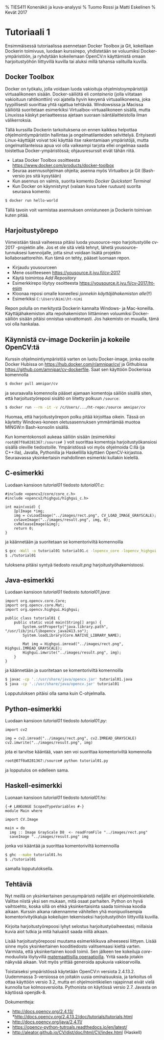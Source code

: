 % TIES411 Konenäkö ja kuva-analyysi
% Tuomo Rossi ja Matti Eskelinen
% Kevät 2017

# Tutoriaali 1

Ensimmäisessä tutoriaalissa asennetaan Docker Toolbox ja Git, kokeillaan Dockerin toimivuus, luodaan kurssirepo, yhdistetään se voluumiksi Docker-ympäristöön, ja ryhdytään kokeilemaan OpenCV:n käyttämistä omaan harjoitustyöhön liittyvillä kuvilla tai aluksi millä tahansa valituilla kuvilla.

## Docker Toolbox

Docker on työkalu, jolla voidaan luoda vakioituja ohjelmistoympäristöjä virtuaalikoneen sisään. Docker-säiliötä eli *containeria* (jolla viitataan vakioituun rahtikonttiin) voi ajatella hyvin kevyenä virtuaalikoneena, joka tyypillisesti suorittaa yhtä rajattua tehtävää. Windowsissa ja Macissa säiliöitä suoritetaan esimerkiksi Virtualbox-virtuaalikoneen sisällä, mutta Linuxissa käskyt periaatteessa ajetaan suoraan isäntälaitteistolla ilman välikerroksia.

Tällä kurssilla Dockerin tarkoituksena on ennen kaikkea helpottaa ohjelmointiympäristön hallintaa ja ongelmatilanteiden selvittelyä. Erityisesti Linux-käyttäjät voivat toki käyttää itse rakentamiaan ympäristöjä, mutta ongelmatilanteissa apua voi olla vaikeampi tarjota ellei ongelmaa saada toistettua Docker-ympäristössä; ohjausresurssit eivät tähän riitä.

* Lataa Docker Toolbox osoitteesta <https://www.docker.com/products/docker-toolbox>
* Seuraa asennusohjelman ohjeita; asenna myös Virtualbox ja Git (Bash-versio jos sitä kysytään)
* Kun asennus on valmis, suorita komento *Docker Quickstart Terminal*
* Kun Docker on käynnistynyt (valaan kuva tulee ruutuun) suorita seuraava komento:

```sh
$ docker run hello-world
```

Tällä tavoin voit varmistaa asennuksen onnistuneen ja Dockerin toimivan kuten pitää.

## Harjoitustyörepo

Viimeistään tässä vaiheessa pitäisi luoda yousource-repo harjoitustyölle cv-2017 -projektin alle. Jos et ole sitä vielä tehnyt, lähetä yousource-tunnuksesi luennoijalle, jotta sinut voidaan lisätä projektin kollaboraattoreihin. Kun tämä on tehty, pääset luomaan repon.

* Kirjaudu yousourceen
* Mene osoitteeseen <https://yousource.it.jyu.fi/cv-2017>
* Käytä toimintoa *Add Repository*
* Esimerkkirepo löytyy osoitteesta <https://yousource.it.jyu.fi/cv-2017/ht-esim>
* Kloonaa reposi omalle koneellesi *jonnekin käyttäjähakemiston alle*(!!)
* Esimerkiksi `C:\Users\Nimi\ht-nimi`

Repon polulla on merkitystä Dockerin kannalta Windows- ja Mac-koneilla. Käyttäjähakemiston alta repohakemiston liittäminen voluumiksi Docker-säiliön sisään pitäisi onnistua vaivattomasti. Jos hakemisto on muualla, tämä voi olla hankalaa.

## Käynnistä cv-image Dockeriin ja kokeile OpenCV:tä

Kurssin ohjelmointiympäristöä varten on luotu Docker-image, jonka osoite Docker Hubissa on <https://hub.docker.com/r/amnipar/cv/> ja Githubissa <https://github.com/amnipar/cv-dockerfile>. Saat sen käyttöön Dockerissa komennolla


```sh
$ docker pull amnipar/cv
```

ja seuraavalla komennolla pääset ajamaan komentoja säiliön sisällä siten, että harjoitustyöreposi sisältö on liitetty polkuun `/source`:

```sh
$ docker run --rm -it -v /c/Users/.../ht-repo:/source amnipar/cv
```

Huomaa, että harjoitustyörepon polku pitää kirjoittaa oikein. Tässä on käytetty Windows-koneen oletusasennuksen ymmärtämää muotoa MINGW:n Bash-konsolin sisällä.

Kun komentokonsoli aukeaa säiliön sisään (esimerkiksi `root@07f0a0281367:/source# `) voit suorittaa komentoja harjoitustyökansiosi sisällä oleville tiedostoille. Ympäristössä voi myös ohjelmoida C:llä (ja C++:lla), Javalla, Pythonilla ja Haskellilla käyttäen OpenCV-kirjastoa. Seuraavassa yksinkertaisin mahdollinen esimerkki kullakin kielellä.

## C-esimerkki

Luodaan kansioon *tutorial01* tiedosto *tutorial01.c*:

```{.c}
#include <opencv2/core/core_c.h>
#include <opencv2/highgui/highgui_c.h>

int main(void) {
	IplImage *img;
	img = cvLoadImage("../images/rect.png", CV_LOAD_IMAGE_GRAYSCALE);
	cvSaveImage("../images/result.png", img, 0);
	cvReleaseImage(&img);
	return 0;
}
```

ja käännetään ja suoritetaan se komentoriviltä komennoilla

```sh
$ gcc -Wall -o tutorial01 tutorial01.c -lopencv_core -lopencv_highgui
$ ./tutorial01
```

tuloksena pitäisi syntyä tiedosto *result.png* harjoitustyöhakemistoosi.

## Java-esimerkki

Luodaan kansioon *tutorial01* tiedosto *tutorial01.java*:

```{.java}
import org.opencv.core.Core;
import org.opencv.core.Mat;
import org.opencv.highgui.Highgui;

public class tutorial01 {
	public static void main(String[] args) {
		System.setProperty("java.library.path", "/usr/lib/jni/libopencv_java2413.so");
		System.loadLibrary(Core.NATIVE_LIBRARY_NAME);

		Mat img = Highgui.imread("../images/rect.png", Highgui.IMREAD_GRAYSCALE);
		Highgui.imwrite("../images/result.png", img);
	}
}
```

ja käännetään ja suoritetaan se komentoriviltä komennoilla

```sh
$ javac -cp '.:/usr/share/java/opencv.jar' tutorial01.java
$ java -cp '.:/usr/share/java/opencv.jar' tutorial01
```

Lopputuloksen pitäisi olla sama kuin C-ohjelmalla.

## Python-esimerkki

Luodaan kansioon *tutorial01* tiedosto *tutorial01.py*:

```{.python}
import cv2

img = cv2.imread("../images/rect.png", cv2.IMREAD_GRAYSCALE)
cv2.imwrite("../images/result.png", img)
```

jota ei tarvitse kääntää, vaan sen voi suorittaa komentoriviltä komennolla

```sh
root@07f0a0281367:/source# python tutorial01.py
```

ja lopputulos on edelleen sama.

## Haskell-esimerkki

Luonaan kansioon *tutorial01* tiedosto *tutorial01.hs*:

```{.haskell}
{-# LANGUAGE ScopedTypeVariables #-}
module Main where

import CV.Image

main = do
  img :: Image GrayScale D8  <- readFromFile "../images/rect.png"
  saveImage "../images/result.png" img
```

jonka voi kääntää ja suorittaa komentoriviltä komennoilla

```sh
$ ghc --make tutorial01.hs
$ ./tutorial01
```
samalla lopputuloksella.

## Tehtäviä

Nyt meillä on yksinkertainen perusympäristö neljälle eri ohjelmointikielelle. Valitse niistä yksi sen mukaan, mitä osaat parhaiten. Python on hyvä vaihtoehto, koska sillä on ehkä yksinkertaisinta saada toimivaa koodia aikaan. Kurssin aikana rakennamme vähitellen yhä monipuolisempia komentorivityökaluja kokeilujen tekemiseksi harjoitustyöhön liittyvillä kuvilla.

Kirjoita harjoitustyörepoosi lyhyt selostus harjoitustyöaiheestasi; millaisia kuvia aiot tutkia ja mitä haluaisit saada niillä aikaan.

Lisää harjoitustyörepoosi muutama esimerkkikuva aiheeseesi liittyen. Lisää sinne myös yksinkertainen kooditiedosto valitsemaasi kieltä varten. Varmista, että yksinkertainen koodi toimii. Sen jälkeen tee kokeiluja *core*-moduulista löytyvillä
[matemaattisilla operaatioilla](http://docs.opencv.org/2.4.13/modules/core/doc/operations_on_arrays.html). Yritä saada jotakin näkyvää aikaan. Voit myös yrittää generoida apukuvia vakioarvoilla.

Toistaiseksi ympäristössä käytetään OpenCV:n versiota 2.4.13.2. Uudemmassa 3-versiossa on joitakin uusia ominaisuuksia, ja tarkoitus oli ottaa käyttöön versio 3.2, mutta eri ohjelmointikielien rajapinnat eivät vielä kunnolla tue kolmosversioita. Pythonista on käytössä versio 2.7. Javasta on käytössä openjdk-8.

Dokumentteja:

* <http://docs.opencv.org/2.4.13/>
*<http://docs.opencv.org/2.4.13.2/doc/tutorials/tutorials.html>
* <http://docs.opencv.org/java/2.4.11/>
* <https://opencv-python-tutroals.readthedocs.io/en/latest/>
* <http://aleator.github.io/CV/dist/doc/html/CV/index.html> (Haskell)
